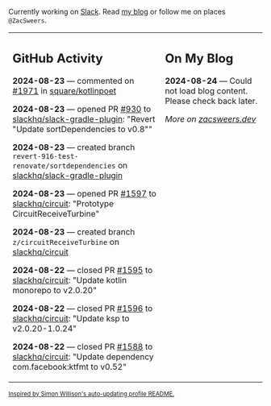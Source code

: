 Currently working on [Slack](https://slack.com/). Read [my blog](https://zacsweers.dev/) or follow me on places `@ZacSweers`.

<table><tr><td valign="top" width="60%">

## GitHub Activity
<!-- githubActivity starts -->
**2024-08-23** — commented on [#1971](https://github.com/square/kotlinpoet/issues/1971#issuecomment-2307882274) in [square/kotlinpoet](https://github.com/square/kotlinpoet)

**2024-08-23** — opened PR [#930](https://github.com/slackhq/slack-gradle-plugin/pull/930) to [slackhq/slack-gradle-plugin](https://github.com/slackhq/slack-gradle-plugin): "Revert "Update sortDependencies to v0.8""

**2024-08-23** — created branch `revert-916-test-renovate/sortdependencies` on [slackhq/slack-gradle-plugin](https://github.com/slackhq/slack-gradle-plugin)

**2024-08-23** — opened PR [#1597](https://github.com/slackhq/circuit/pull/1597) to [slackhq/circuit](https://github.com/slackhq/circuit): "Prototype CircuitReceiveTurbine"

**2024-08-23** — created branch `z/circuitReceiveTurbine` on [slackhq/circuit](https://github.com/slackhq/circuit)

**2024-08-22** — closed PR [#1595](https://github.com/slackhq/circuit/pull/1595) to [slackhq/circuit](https://github.com/slackhq/circuit): "Update kotlin monorepo to v2.0.20"

**2024-08-22** — closed PR [#1596](https://github.com/slackhq/circuit/pull/1596) to [slackhq/circuit](https://github.com/slackhq/circuit): "Update ksp to v2.0.20-1.0.24"

**2024-08-22** — closed PR [#1588](https://github.com/slackhq/circuit/pull/1588) to [slackhq/circuit](https://github.com/slackhq/circuit): "Update dependency com.facebook:ktfmt to v0.52"
<!-- githubActivity ends -->
</td><td valign="top" width="40%">

## On My Blog
<!-- blog starts -->
**2024-08-24** — Could not load blog content. Please check back later.
<!-- blog ends -->
_More on [zacsweers.dev](https://zacsweers.dev/)_
</td></tr></table>

<sub><a href="https://simonwillison.net/2020/Jul/10/self-updating-profile-readme/">Inspired by Simon Willison's auto-updating profile README.</a></sub>